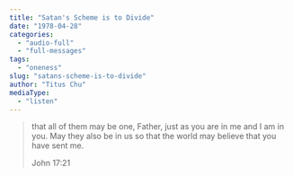 ```yaml
---
title: "Satan's Scheme is to Divide"
date: "1978-04-28"
categories: 
  - "audio-full"
  - "full-messages"
tags: 
  - "oneness"
slug: "satans-scheme-is-to-divide"
author: "Titus Chu"
mediaType: 
  - "listen"
---
```


> that all of them may be one, Father, just as you are in me and I am in you. May they also be in us so that the world may believe that you have sent me.
> 
> John 17:21
